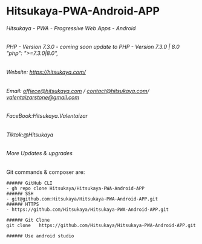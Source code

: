 # Hitsukaya-PWA-Android-APP
###### Hitsukaya - PWA - Progressive Web Apps - Android
###### PHP - Version 7.3.0 - coming soon update to PHP - Version 7.3.0 | 8.0 "php": ">=7.3.0|8.0",
###### Website: https://hitsukaya.com/
###### Email: offiece@hitsukaya.com / contact@hitsukaya.com/ valentaizarstone@gmail.com
###### FaceBook:Hitsukaya.Valentaizar
###### Tiktok:@Hitsukaya
###### More Updates & upgrades

Git commands & composer are:
```
###### GitHub CLI
- gh repo clone Hitsukaya/Hitsukaya-PWA-Android-APP
###### SSH
- git@github.com:Hitsukaya/Hitsukaya-PWA-Android-APP.git
###### HTTPS 
- https://github.com/Hitsukaya/Hitsukaya-PWA-Android-APP.git

###### Git Clone
git clone   https://github.com/Hitsukaya/Hitsukaya-PWA-Android-APP.git

###### Use android studio 
```

